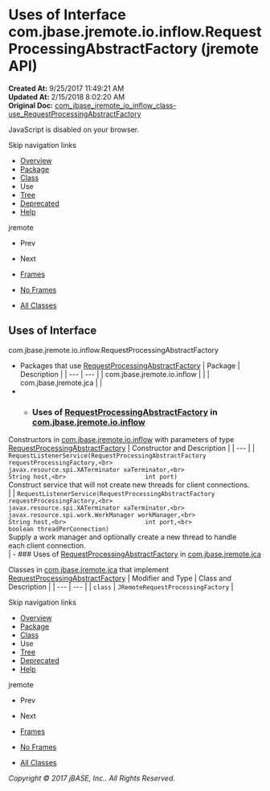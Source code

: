 # Uses of Interface com.jbase.jremote.io.inflow.RequestProcessingAbstractFactory (jremote   API)

**Created At:** 9/25/2017 11:49:21 AM  
**Updated At:** 2/15/2018 8:02:20 AM  
**Original Doc:** [com_jbase_jremote_io_inflow_class-use_RequestProcessingAbstractFactory](https://docs.jbase.com/39257-class-use/com_jbase_jremote_io_inflow_class-use_RequestProcessingAbstractFactory)  

<!--<br>    try {<br>        if (location.href.indexOf('is-external=true') == -1) {<br>            parent.document.title="Uses of Interface com.jbase.jremote.io.inflow.RequestProcessingAbstractFactory (jremote   API)";<br>        }<br>    }<br>    catch(err) {<br>    }<br>//-->
JavaScript is disabled on your browser.

Skip navigation links

- [Overview](../../../../../../overview-summary.html)
- [Package](./../../com.jbase.jremote.io.inflow-%28jremote---api%29)
- [Class](./../../requestprocessingabstractfactory-%28jremote---api%29 "interface in com.jbase.jremote.io.inflow")
- Use
- [Tree](./../../com.jbase.jremote.io.inflow-class-hierarchy-%28jremote---api%29)
- [Deprecated](../../../../../../deprecated-list.html)
- [Help](../../../../../../help-doc.html)


jremote <br>

- Prev
- Next


- [Frames](./.)
- [No Frames](./.)


- [All Classes](../../../../../../allclasses-noframe.html)


<!--<br>  allClassesLink = document.getElementById("allclasses\_navbar\_top");<br>  if(window==top) {<br>    allClassesLink.style.display = "block";<br>  }<br>  else {<br>    allClassesLink.style.display = "none";<br>  }<br>  //-->

## Uses of Interface
com.jbase.jremote.io.inflow.RequestProcessingAbstractFactory

- Packages that use [RequestProcessingAbstractFactory](./../../requestprocessingabstractfactory-%28jremote---api%29 "interface in com.jbase.jremote.io.inflow") | Package | Description |
| --- | --- |
| com.jbase.jremote.io.inflow |   |
| com.jbase.jremote.jca |   |
- - ### Uses of [RequestProcessingAbstractFactory](./../../requestprocessingabstractfactory-%28jremote---api%29 "interface in com.jbase.jremote.io.inflow") in [com.jbase.jremote.io.inflow](./../../com.jbase.jremote.io.inflow-%28jremote---api%29)


Constructors in [com.jbase.jremote.io.inflow](./../../com.jbase.jremote.io.inflow-%28jremote---api%29) with parameters of type [RequestProcessingAbstractFactory](./../../requestprocessingabstractfactory-%28jremote---api%29 "interface in com.jbase.jremote.io.inflow") | Constructor and Description |
| --- |
| `RequestListenerService(RequestProcessingAbstractFactory requestProcessingFactory,<br>                      javax.resource.spi.XATerminator xaTerminator,<br>                      String host,<br>                      int port)`<br>Construct service that will not create new threads for client connections.<br> |
| `RequestListenerService(RequestProcessingAbstractFactory requestProcessingFactory,<br>                      javax.resource.spi.XATerminator xaTerminator,<br>                      javax.resource.spi.work.WorkManager workManager,<br>                      String host,<br>                      int port,<br>                      boolean threadPerConnection)`<br>Supply a work manager and optionally create a new thread to handle<br> each client connection.<br> |
    - ### Uses of [RequestProcessingAbstractFactory](./../../requestprocessingabstractfactory-%28jremote---api%29 "interface in com.jbase.jremote.io.inflow") in [com.jbase.jremote.jca](./../../../../jca/com.jbase.jremote.jca-%28jremote---api%29)


Classes in [com.jbase.jremote.jca](./../../../../jca/com.jbase.jremote.jca-%28jremote---api%29) that implement [RequestProcessingAbstractFactory](./../../requestprocessingabstractfactory-%28jremote---api%29 "interface in com.jbase.jremote.io.inflow") | Modifier and Type | Class and Description |
| --- | --- |
| `class` | `JRemoteRequestProcessingFactory`  |

Skip navigation links

- [Overview](../../../../../../overview-summary.html)
- [Package](./../../com.jbase.jremote.io.inflow-%28jremote---api%29)
- [Class](./../../requestprocessingabstractfactory-%28jremote---api%29 "interface in com.jbase.jremote.io.inflow")
- Use
- [Tree](./../../com.jbase.jremote.io.inflow-class-hierarchy-%28jremote---api%29)
- [Deprecated](../../../../../../deprecated-list.html)
- [Help](../../../../../../help-doc.html)


jremote <br>

- Prev
- Next


- [Frames](./.)
- [No Frames](./.)


- [All Classes](../../../../../../allclasses-noframe.html)


<!--<br>  allClassesLink = document.getElementById("allclasses\_navbar\_bottom");<br>  if(window==top) {<br>    allClassesLink.style.display = "block";<br>  }<br>  else {<br>    allClassesLink.style.display = "none";<br>  }<br>  //-->

*Copyright © 2017 jBASE, Inc.. All Rights Reserved.*
